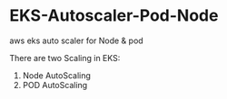 # EKS-Autoscaler-Pod-Node
aws eks auto scaler for Node &amp; pod


 There are two Scaling in EKS:
  1. Node AutoScaling
  2. POD AutoScaling

